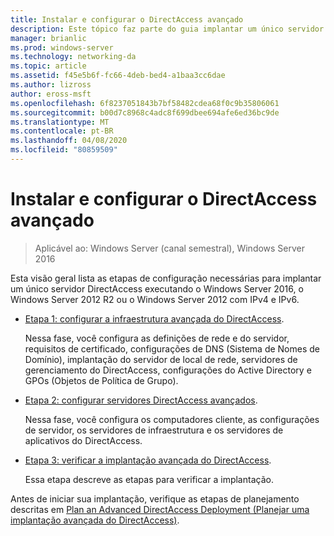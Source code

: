 ```yaml
---
title: Instalar e configurar o DirectAccess avançado
description: Este tópico faz parte do guia implantar um único servidor DirectAccess com as configurações avançadas do Windows Server 2016
manager: brianlic
ms.prod: windows-server
ms.technology: networking-da
ms.topic: article
ms.assetid: f45e5b6f-fc66-4deb-bed4-a1baa3cc6dae
ms.author: lizross
author: eross-msft
ms.openlocfilehash: 6f8237051843b7bf58482cdea68f0c9b35806061
ms.sourcegitcommit: b00d7c8968c4adc8f699dbee694afe6ed36bc9de
ms.translationtype: MT
ms.contentlocale: pt-BR
ms.lasthandoff: 04/08/2020
ms.locfileid: "80859509"
---
```

# <a name="install-and-configure-advanced-directaccess"></a>Instalar e configurar o DirectAccess avançado

>Aplicável ao: Windows Server (canal semestral), Windows Server 2016

Esta visão geral lista as etapas de configuração necessárias para implantar um único servidor DirectAccess executando o Windows Server 2016, o Windows Server 2012 R2 ou o Windows Server 2012 com IPv4 e IPv6.  
  
-   [Etapa 1: configurar a infraestrutura avançada do DirectAccess](da-adv-configure-s1-infrastructure.md).  
  
    Nessa fase, você configura as definições de rede e do servidor, requisitos de certificado, configurações de DNS (Sistema de Nomes de Domínio), implantação do servidor de local de rede, servidores de gerenciamento do DirectAccess, configurações do Active Directory e GPOs (Objetos de Política de Grupo).  
  
-   [Etapa 2: configurar servidores DirectAccess avançados](da-adv-configure-s2-servers.md).  
  
    Nessa fase, você configura os computadores cliente, as configurações de servidor, os servidores de infraestrutura e os servidores de aplicativos do DirectAccess.  
  
-   [Etapa 3: verificar a implantação avançada do DirectAccess](da-adv-configure-s3-verify.md).  
  
    Essa etapa descreve as etapas para verificar a implantação.  
  
Antes de iniciar sua implantação, verifique as etapas de planejamento descritas em [Plan an Advanced DirectAccess Deployment (Planejar uma implantação avançada do DirectAccess)](Plan-an-Advanced-DirectAccess-Deployment.md).  
  


